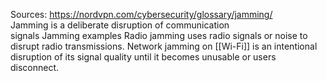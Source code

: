 Sources:
https://nordvpn.com/cybersecurity/glossary/jamming/
\
Jamming is a deliberate disruption of communication signals Jamming examples Radio jamming uses radio signals or noise to disrupt radio transmissions. Network jamming on [[Wi-Fi]] is an intentional disruption of its signal quality until it becomes unusable or users disconnect.
